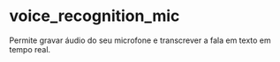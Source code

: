 # voice_recognition_mic
Permite gravar áudio do seu microfone e transcrever a fala em texto em tempo real.
